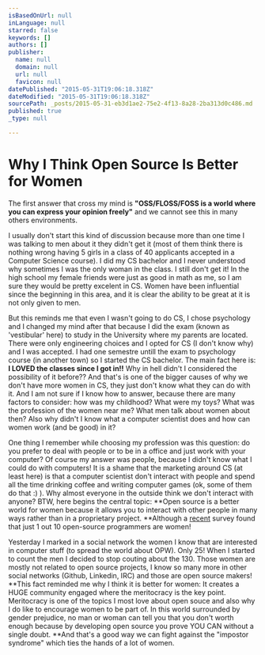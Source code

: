 ```yaml
---
isBasedOnUrl: null
inLanguage: null
starred: false
keywords: []
authors: []
publisher:
  name: null
  domain: null
  url: null
  favicon: null
datePublished: "2015-05-31T19:06:18.318Z"
dateModified: "2015-05-31T19:06:18.318Z"
sourcePath: _posts/2015-05-31-eb3d1ae2-75e2-4f13-8a28-2ba313d0c486.md
published: true
_type: null

---
```

# Why I Think Open Source Is Better for Women

The first answer that cross my mind is **"OSS/FLOSS/FOSS is a world where you can express your opinion freely"** and we cannot see this in many others environments.

I usually don't start this kind of discussion because more than one time I was talking to men about it they didn't get it (most of them think there is nothing wrong having 5 girls in a class of 40 applicants accepted in a Computer Science course). I did my CS bachelor and I never understood why sometimes I was the only woman in the class. I still don't get it! In the high school my female friends were just as good in math as me, so I am sure they would be pretty excelent in CS. Women have been influential since the beginning in this area, and it is clear the ability to be great at it is not only given to men.

But this reminds me that even I wasn't going to do CS, I chose psychology and I changed my mind after that because I did the exam (known as 'vestibular' here) to study in the University where my parents are located. There were only engineering choices and I opted for CS (I don't know why) and I was accepted. I had one semestre untill the exam to psychology course (in another town) so I started the CS bachelor. The main fact here is: **I LOVED the classes since I got in!!** Why in hell didn't I considered the possibility of it before?? And that's is one of the bigger causes of why we don't have more women in CS, they just don't know what they can do with it. And I am not sure if I know how to answer, because there are many factors to consider: how was my childhood? What were my toys? What was the profession of the women near me? What men talk about women about then? Also why didn't I know what a computer scientist does and how can women work (and be good) in it?

One thing I remember while choosing my profession was this question: do you prefer to deal with people or to be in a office and just work with your computer? Of course my answer was people, because I didn't know what I could do with computers! It is a shame that the marketing around CS (at least here) is that a computer scientist don't interact with people and spend all the time drinking coffee and writing computer games (ok, some of them do that :) ). Why almost everyone in the outside think we don't interact with anyone? BTW, here begins the central topic: **Open source is a better world for women because it allows you to interact with other people in many ways rather than in a proprietary project. **Although a [recent][0] survey found that just 1 out 10 open-source programmers are women!

Yesterday I marked in a social network the women I know that are interested in computer stuff (to spread the world about OPW). Only 25! When I started to count the men I decided to stop couting about the 130\. Those women are mostly not related to open source projects, I know so many more in other social networks (Github, Linkedin, IRC) and those are open source makers! **This fact reminded me why I think it is better for women: It creates a HUGE community engaged where the meritocracy is the key point. Meritocracy is one of the topics I most love about open souce and also why I do like to encourage women to be part of. In this world surrounded by gender prejudice, no man or woman can tell you that you don't worth enough because by developing open source you prove YOU CAN without a single doubt. **And that's a good way we can fight against the "impostor syndrome" which ties the hands of a lot of women.

[0]: http://floss2013.libresoft.es/